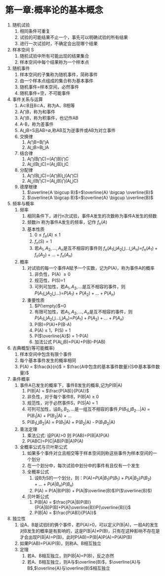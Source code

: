 
# 第一章:概率论的基本概念

1. 随机试验
   1. 相同条件可重复
   2. 试验的可能结果不止一个，事先可以明确试验的所有结果
   3. 进行一次试验时，不确定会出现哪个结果
2. 样本空间 S
   1. 随机试验中所有可能出现的结果集合
   2. 样本空间中每个结果称为一个样本点
3. 随机事件
   1. 样本空间的子集称为随机事件，简称事件
   2. 由一个样本点组成的集合称为基本事件
   3. 随机事件=样本空间，必然事件
   4. 随机事件=空，不可能事件
4. 事件关系与运算
   1. A$\subset$B且B$\subset$A，称为A、B相等
   2. A$\bigcap$B，称为和事件
   3. A$\bigcap$B，称为积事件，也记作AB
   4. A-B，称为差事件
   5. A$\bigcup$B=S且AB=$\emptyset$,称AB互为逆事件或AB为对立事件
   6. 交换律
      1. A$\bigcap$B=B$\bigcap$A
      2. A$\bigcup$B=B$\bigcup$A
   7. 结合律
      1. A$\bigcap$(B$\bigcap$C)=(A$\bigcap$B)$\bigcap$C
      2. A$\bigcup$(B$\bigcup$C)=(A$\bigcup$B)$\bigcup$C
   8. 分配律
      1. A$\bigcap$(B$\bigcup$C)=(A$\bigcap$B)$\bigcup$(A$\bigcap$C)
      2. A$\bigcup$(B$\bigcap$C)=(A$\bigcup$B)$\bigcap$(A$\bigcup$C)
   9. 德摩根律
      1. $\overline{A \bigcup B}$=$\overline{A} \bigcap \overline{B}$
      2. $\overline{A \bigcap B}$=$\overline{A} \bigcup \overline{B}$
5. 频率与概率
   1. 频率
      1. 相同条件下，进行n次试验，事件A发生的次数称为事件A发生的频数
      2. 频数/n 称为事件A发生的频率，记作 $f_n(A)$
      3. 基本性质
         1. $0\leq f_n(A) \leq 1$
         2. $f_n(S) = 1$
         3. 若$A_1,A_2,...,A_n$是互不相容的事件则 $f_n(A_1 \bigcup A_2 \bigcup ... \bigcup A_n)$=$f_n(A_1)+f_n(A_2)+...+f_n(A_n)$
   2. 概率
      1. 对试验的每一个事件A赋予一个实数，记为P(A)，称为事件A的概率
         1. 非负性，P(A) $\geq 0$
         2. 规范性，P(S)=1
         3. 可列可加性，若$A_1,A_2,...$是互不相容的事件，则$P(A_1 \bigcup A_2 \bigcup ...)$=$P(A_1)+P(A_2)+...+P(A_n)$
      2. 重要性质
         1. $P(\empty)$=0
         2. 有限可加性，若$A_1,A_2,...,A_n$是互不相容的事件，则$P(A_1 \bigcup A_2 \bigcup ... \bigcup A_n)$=$P(A_1)+P(A_2)+...+P(A_n)$
         3. P(B)=P(A)+P(B-A)
         4. P(A) $\leq$ 1，P(S) = 1
         5. P($\overline{A}$) = 1-P(A)
         6. 加法公式 P(A$\bigcup$B)=P(A)+P(B)-P(AB)
6. 古典概型(等可能概率)
   1. 样本空间中包含有限个事件
   2. 每个基本事件发生的概率相同
   3. P(A) = $\frac{k}{n}$ = $\frac{A中包含的基本事件数量}{S中基本事件数量}$
7. 条件概率
   1. 事件A已发生的概率下，事件B发生的概率,记为P(B|A)
      1. P(B|A) = $\frac{P(AB)}{P(A)}$
      2. 非负性，对于每个事件B，P(B|A) $\geq$ 0
      3. 规范性，对于必然事件S，P(S|A) = 1
      4. 可列可加性，设$B_1,B_2,...$是一组互不相容的事件,P($B_1 \bigcup B_2...$|A) = P($B_1$|A) + P($B_2$|A) + ...
      5. P($B_1 \bigcup B_2$|A) = P($B_1$|A) + P($B_2$|A) - P($B_1 B_2$|A)
   2. 乘法定理
      1. 乘法公式: 设P(A)>0 则 P(AB)=P(B|A)P(A)
      2. P(ABC)=P(C|AB)P(B|A)P(A)
   3. 全概率公式与贝叶斯公式
      1. 如果多个事件对立且相交等于样本空间则称这些事件为样本空间的一个划分
      2. 在一个划分中，每次试验中划分中的事件有且仅有一个发生
      3. 全概率公式
         1. 设B为S的一个划分，则：P(A)=$P(A|B_1)P(B_1) + P(A|B_2)P(B_2) + ... + P(A|B_n)P(B_n)$
         2. P(A) = P(A|B)P(B) + P(A|$\overline{B}$)P($\overline{B}$)
      4. 贝叶斯公式
         1. P(B|A) = $\frac{P(A|B)P(B)}{P(A|B)P(B)+P(A|\overline{B})P(\overline{B})}$
         2. P(B|A) = $\frac{P(AB)}{P(A)}$
8. 独立性
   1. 设A、B是试验E的俩个事件，若P(A)>0，可以定义P(B|A)，一般A的发生对B发生的概率是有影响的，这是P(B|A)$\neq$P(B)，只有在这种影响不存在是才会出现P(B|A)=P(B)，此时P(AB)=P(B|A)P(A)=P(A)P(B)
   2. 如果P(AB)=P(A)P(B)，则称A、B相互独立
   3. 定理
      1. 若A、B相互独立，则P(B|A)=P(B)，反之亦然
      2. 若A、B相互独立，则A与$\overline{B}$，$\overline{A}与B$,$\overline{A}与\overline{B}$相互独立
